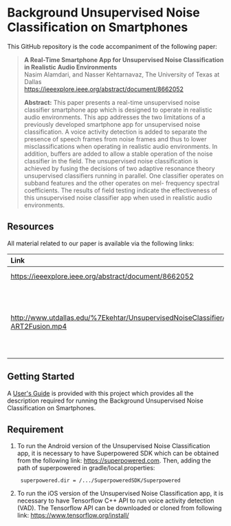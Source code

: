 # Background Unsupervised Noise Classification on Smartphones

This GitHub repository is the code accompaniment of the following paper:
> **A Real-Time Smartphone App for Unsupervised Noise Classification in Realistic Audio Environments**<br>
> Nasim Alamdari, and Nasser Kehtarnavaz, The University of Texas at Dallas<br>
> https://ieeexplore.ieee.org/abstract/document/8662052<br>
>
> **Abstract:** This paper presents a real-time unsupervised noise classifier smartphone app which is designed to operate in realistic audio environments. This app addresses the two limitations of a previously developed smartphone app for unsupervised noise classification. A voice activity detection is added to separate the presence of speech frames from noise frames and thus to lower misclassifications when operating in realistic audio environments. In addition, buffers are added to allow a stable operation of the noise classifier in the field. The unsupervised noise classification is achieved by fusing the decisions of two adaptive resonance theory unsupervised classifiers running in parallel. One classifier operates on subband features and the other operates on mel- frequency spectral coefficients. The results of field testing indicate the effectiveness of this unsupervised noise classifier app when used in realistic audio environments.

## Resources

All material related to our paper is available via the following links:

|**Link**|Description
|:-------|:----------
|https://ieeexplore.ieee.org/abstract/document/8662052| IEEE Manuscript
|http://www.utdallas.edu/%7Ekehtar/UnsupervisedNoiseClassifierApp-ART2Fusion.mp4| Video Clip of The Developed Unsupervised Noise Classifier Smartphone App 


## Getting Started

A [User's Guide](Users-Guide-UnsupervisedNoiseClassificationArt2.pdf) is provided with this project which provides all the description required for running the Background Unsupervised Noise Classification on Smartphones.

Requirement
-------------------
1. To run the Android version of the Unsupervised Noise Classification app, it is necessary to have Superpowered SDK which can be obtained from the following link: https://superpowered.com.
Then, adding the path of superpowered in gradle/local.properties:
    
        superpowered.dir = /.../SuperpoweredSDK/Superpowered

2. To run the iOS version of the Unsupervised Noise Classification app, it is necessary to have Tensorflow C++ API to run voice activity detection (VAD). The Tensorflow API can be downloaded or cloned from following link: https://www.tensorflow.org/install/
